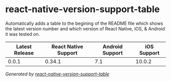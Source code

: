 # react-native-version-support-table
Automatically adds a table to the begining of the README file which shows the latest version number and which version of React Native, iOS, & Android it was tested on.

| Latest Release | React Native Support | Android Support | iOS Support |
|---|---|---|---|
| 0.0.1 | 0.34.1 | 7.1 | 10.0.2 |
*Generated by [react-native-version-support-table](https://github.com/dangnelson/react-native-version-support-table)*

